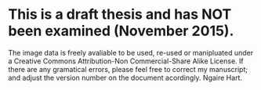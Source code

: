 # This is a draft thesis and has NOT been examined (November 2015).
The image data is freely avaliable to be used, re-used or manipluated under a Creative Commons Attribution-Non Commercial-Share Alike License.
If there are any gramatical errors, please feel free to correct my manuscript; and adjust the version number on the document acordingly.
Ngaire Hart.



